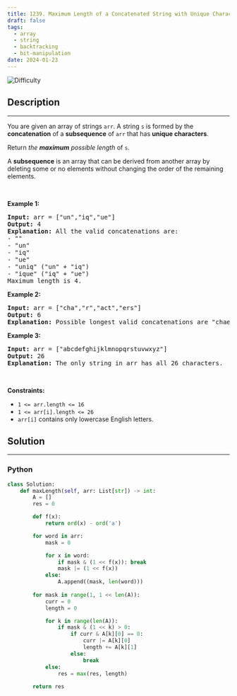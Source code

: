 ```yaml
---
title: 1239. Maximum Length of a Concatenated String with Unique Characters
draft: false
tags: 
  - array
  - string
  - backtracking
  - bit-manipulation
date: 2024-01-23
---
```


![Difficulty](https://img.shields.io/badge/Difficulty-Medium-blue.svg)

## Description

---
<p>You are given an array of strings <code>arr</code>. A string <code>s</code> is formed by the <strong>concatenation</strong> of a <strong>subsequence</strong> of <code>arr</code> that has <strong>unique characters</strong>.</p>

<p>Return <em>the <strong>maximum</strong> possible length</em> of <code>s</code>.</p>

<p>A <strong>subsequence</strong> is an array that can be derived from another array by deleting some or no elements without changing the order of the remaining elements.</p>

<p>&nbsp;</p>
<p><strong class="example">Example 1:</strong></p>

<pre>
<strong>Input:</strong> arr = [&quot;un&quot;,&quot;iq&quot;,&quot;ue&quot;]
<strong>Output:</strong> 4
<strong>Explanation:</strong> All the valid concatenations are:
- &quot;&quot;
- &quot;un&quot;
- &quot;iq&quot;
- &quot;ue&quot;
- &quot;uniq&quot; (&quot;un&quot; + &quot;iq&quot;)
- &quot;ique&quot; (&quot;iq&quot; + &quot;ue&quot;)
Maximum length is 4.
</pre>

<p><strong class="example">Example 2:</strong></p>

<pre>
<strong>Input:</strong> arr = [&quot;cha&quot;,&quot;r&quot;,&quot;act&quot;,&quot;ers&quot;]
<strong>Output:</strong> 6
<strong>Explanation:</strong> Possible longest valid concatenations are &quot;chaers&quot; (&quot;cha&quot; + &quot;ers&quot;) and &quot;acters&quot; (&quot;act&quot; + &quot;ers&quot;).
</pre>

<p><strong class="example">Example 3:</strong></p>

<pre>
<strong>Input:</strong> arr = [&quot;abcdefghijklmnopqrstuvwxyz&quot;]
<strong>Output:</strong> 26
<strong>Explanation:</strong> The only string in arr has all 26 characters.
</pre>

<p>&nbsp;</p>
<p><strong>Constraints:</strong></p>

<ul>
	<li><code>1 &lt;= arr.length &lt;= 16</code></li>
	<li><code>1 &lt;= arr[i].length &lt;= 26</code></li>
	<li><code>arr[i]</code> contains only lowercase English letters.</li>
</ul>


## Solution

---
### Python
``` py title='maximum-length-of-a-concatenated-string-with-unique-characters'
class Solution:
    def maxLength(self, arr: List[str]) -> int:
        A = []
        res = 0

        def f(x):
            return ord(x) - ord('a')

        for word in arr:
            mask = 0

            for x in word:
                if mask & (1 << f(x)): break
                mask |= (1 << f(x))
            else:
                A.append((mask, len(word)))
        
        for mask in range(1, 1 << len(A)):
            curr = 0
            length = 0

            for k in range(len(A)):
                if mask & (1 << k) > 0:
                    if curr & A[k][0] == 0:
                        curr |= A[k][0]
                        length += A[k][1]
                    else:
                        break
            else:
                res = max(res, length)
        
        return res

```

